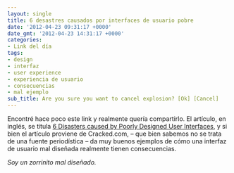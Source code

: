 ```yaml
---
layout: single
title: 6 desastres causados por interfaces de usuario pobre
date: '2012-04-23 09:31:17 +0000'
date_gmt: '2012-04-23 14:31:17 +0000'
categories:
- Link del día
tags:
- design
- interfaz
- user experience
- experiencia de usuario
- consecuencias
- mal ejemplo
sub_title: Are you sure you want to cancel explosion? [Ok] [Cancel]
---
```


Encontré hace poco este link y realmente quería compartirlo. El artículo, en inglés, se titula [6 Disasters caused by Poorly Designed User Interfaces](http://www.cracked.com/article_19776_6-disasters-caused-by-poorly-designed-user-interfaces.html), y si bien el artículo proviene de Cracked.com, &ndash; que bien sabemos no se trata de una fuente periodística &ndash; da muy buenos ejemplos de cómo una interfaz de usuario mal diseñada realmente tienen consecuencias.

_Soy un zorrinito mal diseñado._
